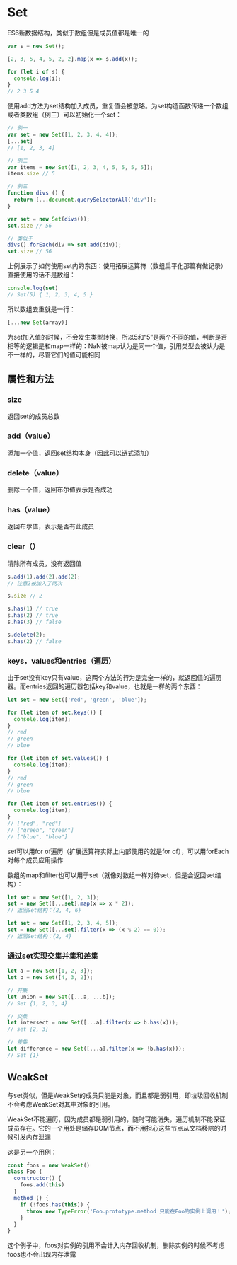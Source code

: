 # Set

ES6新数据结构，类似于数组但是成员值都是唯一的

```js
var s = new Set();

[2, 3, 5, 4, 5, 2, 2].map(x => s.add(x));

for (let i of s) {
  console.log(i);
}
// 2 3 5 4
```

使用add方法为set结构加入成员，重复值会被忽略。为set构造函数传递一个数组或者类数组（例三）可以初始化一个set：

```js
// 例一
var set = new Set([1, 2, 3, 4, 4]);
[...set]
// [1, 2, 3, 4]

// 例二
var items = new Set([1, 2, 3, 4, 5, 5, 5, 5]);
items.size // 5

// 例三
function divs () {
  return [...document.querySelectorAll('div')];
}

var set = new Set(divs());
set.size // 56

// 类似于
divs().forEach(div => set.add(div));
set.size // 56
```

上例展示了如何使用set内的东西：使用拓展运算符（数组扁平化那篇有做记录）直接使用的话不是数组：

```js
console.log(set)
// Set(5) { 1, 2, 3, 4, 5 }
```

所以数组去重就是一行：

```js
[...new Set(array)]
```

为set加入值的时候，不会发生类型转换，所以5和“5”是两个不同的值，判断是否相等的逻辑是和map一样的：NaN被map认为是同一个值，引用类型会被认为是不一样的，尽管它们的值可能相同

## 属性和方法

### size

返回set的成员总数

### add（value）

添加一个值，返回set结构本身（因此可以链式添加）

### delete（value）

删除一个值，返回布尔值表示是否成功

### has（value）

返回布尔值，表示是否有此成员

### clear（）

清除所有成员，没有返回值

```js
s.add(1).add(2).add(2);
// 注意2被加入了两次

s.size // 2

s.has(1) // true
s.has(2) // true
s.has(3) // false

s.delete(2);
s.has(2) // false
```

### keys，values和entries（遍历）

由于set没有key只有value，这两个方法的行为是完全一样的，就返回值的遍历器。而entries返回的遍历器包括key和value，也就是一样的两个东西：

```js
let set = new Set(['red', 'green', 'blue']);

for (let item of set.keys()) {
  console.log(item);
}
// red
// green
// blue

for (let item of set.values()) {
  console.log(item);
}
// red
// green
// blue

for (let item of set.entries()) {
  console.log(item);
}
// ["red", "red"]
// ["green", "green"]
// ["blue", "blue"]
```

set可以用for of遍历（扩展运算符实际上内部使用的就是for of），可以用forEach对每个成员应用操作

数组的map和filter也可以用于set（就像对数组一样对待set，但是会返回set结构）：

```js
let set = new Set([1, 2, 3]);
set = new Set([...set].map(x => x * 2));
// 返回Set结构：{2, 4, 6}

let set = new Set([1, 2, 3, 4, 5]);
set = new Set([...set].filter(x => (x % 2) == 0));
// 返回Set结构：{2, 4}
```

### 通过set实现交集并集和差集

```js
let a = new Set([1, 2, 3]);
let b = new Set([4, 3, 2]);

// 并集
let union = new Set([...a, ...b]);
// Set {1, 2, 3, 4}

// 交集
let intersect = new Set([...a].filter(x => b.has(x)));
// set {2, 3}

// 差集
let difference = new Set([...a].filter(x => !b.has(x)));
// Set {1}
```

## WeakSet

与set类似，但是WeakSet的成员只能是对象，而且都是弱引用，即垃圾回收机制不会考虑WeakSet对其中对象的引用。

WeakSet不能遍历，因为成员都是弱引用的，随时可能消失，遍历机制不能保证成员存在。它的一个用处是储存DOM节点，而不用担心这些节点从文档移除的时候引发内存泄漏

这是另一个用例：

```js
const foos = new WeakSet()
class Foo {
  constructor() {
    foos.add(this)
  }
  method () {
    if (!foos.has(this)) {
      throw new TypeError('Foo.prototype.method 只能在Foo的实例上调用！');
    }
  }
}
```

这个例子中，foos对实例的引用不会计入内存回收机制，删除实例的时候不考虑foos也不会出现内存泄露